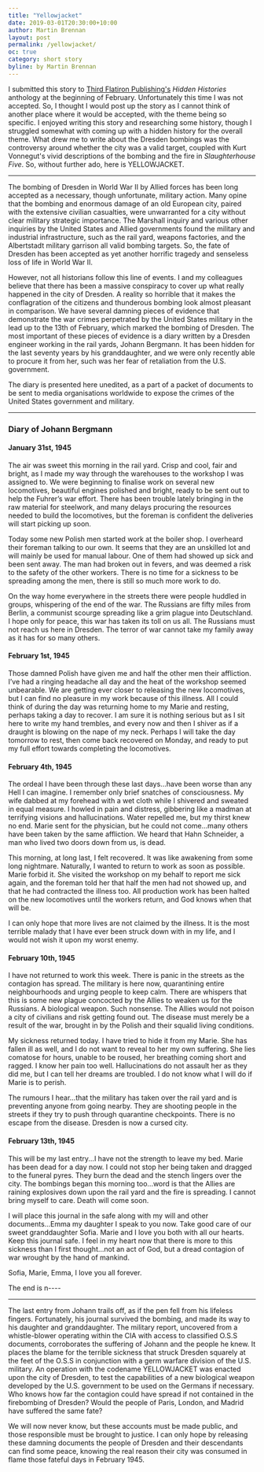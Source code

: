 ```yaml
---
title: "Yellowjacket"
date: 2019-03-01T20:30:00+10:00
author: Martin Brennan
layout: post
permalink: /yellowjacket/
oc: true
category: short story
byline: by Martin Brennan
---
```


I submitted this story to [Third Flatiron Publishing's](https://www.thirdflatiron.com/liveSite/) <em>Hidden Histories</em> anthology at the beginning of February. Unfortunately this time I was not accepted. So, I thought I would post up the story as I cannot think of another place where it would be accepted, with the theme being so specific. I enjoyed writing this story and researching some history, though I struggled somewhat with coming up with a hidden history for the overall theme. What drew me to write about the Dresden bombings was the controversy around whether the city was a valid target, coupled with Kurt Vonnegut's vivid descriptions of the bombing and the fire in <em>Slaughterhouse Five</em>. So, without further ado, here is YELLOWJACKET.

<!--more-->
<hr>

The bombing of Dresden in World War II by Allied forces has been long accepted as a necessary, though unfortunate, military action. Many opine that the bombing and enormous damage of an old European city, paired with the extensive civilian casualties, were unwarranted for a city without clear military strategic importance. The Marshall inquiry and various other inquiries by the United States and Allied governments found the military and industrial infrastructure, such as the rail yard, weapons factories, and the Albertstadt military garrison all valid bombing targets. So, the fate of Dresden has been accepted as yet another horrific tragedy and senseless loss of life in World War II.

However, not all historians follow this line of events. I and my colleagues believe that there has been a massive conspiracy to cover up what really happened in the city of Dresden. A reality so horrible that it makes the conflagration of the citizens and thunderous bombing look almost pleasant in comparison. We have several damning pieces of evidence that demonstrate the war crimes perpetrated by the United States military in the lead up to the 13th of February, which marked the bombing of Dresden. The most important of these pieces of evidence is a diary written by a Dresden engineer working in the rail yards, Johann Bergmann. It has been hidden for the last seventy years by his granddaughter, and we were only recently able to procure it from her, such was her fear of retaliation from the U.S. government.

The diary is presented here unedited, as a part of a packet of documents to be sent to media organisations worldwide to expose the crimes of the United States government and military.

<hr>

### Diary of Johann Bergmann
####  January 31st, 1945

The air was sweet this morning in the rail yard. Crisp and cool, fair and bright, as I made my way through the warehouses to the workshop I was assigned to. We were beginning to finalise work on several new locomotives, beautiful engines polished and bright, ready to be sent out to help the Fuhrer’s war effort. There has been trouble lately bringing in the raw material for steelwork, and many delays procuring the resources needed to build the locomotives, but the foreman is confident the deliveries will start picking up soon.

Today some new Polish men started work at the boiler shop. I overheard their foreman talking to our own. It seems that they are an unskilled lot and will mainly be used for manual labour. One of them had showed up sick and been sent away. The man had broken out in fevers, and was deemed a risk to the safety of the other workers. There is no time for a sickness to be spreading among the men, there is still so much more work to do.

On the way home everywhere in the streets there were people huddled in groups, whispering of the end of the war. The Russians are fifty miles from Berlin, a communist scourge spreading like a grim plague into Deutschland. I hope only for peace, this war has taken its toll on us all. The Russians must not reach us here in Dresden. The terror of war cannot take my family away as it has for so many others.

#### February 1st, 1945

Those damned Polish have given me and half the other men their affliction. I’ve had a ringing headache all day and the heat of the workshop seemed unbearable. We are getting ever closer to releasing the new locomotives, but I can find no pleasure in my work because of this illness. All I could think of during the day was returning home to my Marie and resting, perhaps taking a day to recover. I am sure it is nothing serious but as I sit here to write my hand trembles, and every now and then I shiver as if a draught is blowing on the nape of my neck.
Perhaps I will take the day tomorrow to rest, then come back recovered on Monday, and ready to put my full effort towards completing the locomotives.

#### February 4th, 1945

The ordeal I have been through these last days...have been worse than any Hell I can imagine. I remember only brief snatches of consciousness. My wife dabbed at my forehead with a wet cloth while I shivered and sweated in equal measure. I howled in pain and distress, gibbering like a madman at terrifying visions and hallucinations. Water repelled me, but my thirst knew no end. Marie sent for the physician, but he could not come...many others have been taken by the same affliction. We heard that Hahn Schneider, a man who lived two doors down from us, is dead.

This morning, at long last, I felt recovered. It was like awakening from some long nightmare. Naturally, I wanted to return to work as soon as possible. Marie forbid it. She visited the workshop on my behalf to report me sick again, and the foreman told her that half the men had not showed up, and that he had contracted the illness too. All production work has been halted on the new locomotives until the workers return, and God knows when that will be.

I can only hope that more lives are not claimed by the illness. It is the most terrible malady that I have ever been struck down with in my life, and I would not wish it upon my worst enemy.

#### February 10th, 1945

I have not returned to work this week. There is panic in the streets as the contagion has spread. The military is here now, quarantining entire neighbourhoods and urging people to keep calm. There are whispers that this is some new plague concocted by the Allies to weaken us for the Russians. A biological weapon. Such nonsense. The Allies would not poison a city of civilians and risk getting found out. The disease must merely be a result of the war, brought in by the Polish and their squalid living conditions.

My sickness returned today. I have tried to hide it from my Marie. She has fallen ill as well, and I do not want to reveal to her my own suffering. She lies comatose for hours, unable to be roused, her breathing coming short and ragged. I know her pain too well. Hallucinations do not assault her as they did me, but I can tell her dreams are troubled. I do not know what I will do if Marie is to perish.

The rumours I hear...that the military has taken over the rail yard and is preventing anyone from going nearby. They are shooting people in the streets if they try to push through quarantine checkpoints. There is no escape from the disease. Dresden is now a cursed city.

#### February 13th, 1945

This will be my last entry...I have not the strength to leave my bed. Marie has been dead for a day now. I could not stop her being taken and dragged to the funeral pyres. They burn the dead and the stench lingers over the city. The bombings began this morning too...word is that the Allies are raining explosives down upon the rail yard and the fire is spreading. I cannot bring myself to care. Death will come soon.

I will place this journal in the safe along with my will and other documents...Emma my daughter I speak to you now. Take good care of our sweet granddaughter Sofia. Marie and I love you both with all our hearts. Keep this journal safe. I feel in my heart now that there is more to this sickness than I first thought...not an act of God, but a dread contagion of war wrought by the hand of mankind.

Sofia, Marie, Emma, I love you all forever.

The end is n----

<hr>

The last entry from Johann trails off, as if the pen fell from his lifeless fingers. Fortunately, his journal survived the bombing, and made its way to his daughter and granddaughter. The military report, uncovered from a whistle-blower operating within the CIA with access to classified O.S.S documents, corroborates the suffering of Johann and the people he knew. It places the blame for the terrible sickness that struck Dresden squarely at the feet of the O.S.S in conjunction with a germ warfare division of the U.S. military. An operation with the codename YELLOWJACKET was enacted upon the city of Dresden, to test the capabilities of a new biological weapon developed by the U.S. government to be used on the Germans if necessary. Who knows how far the contagion could have spread if not contained in the firebombing of Dresden? Would the people of Paris, London, and Madrid have suffered the same fate?

We will now never know, but these accounts must be made public, and those responsible must be brought to justice. I can only hope by releasing these damning documents the people of Dresden and their descendants can find some peace, knowing the real reason their city was consumed in flame those fateful days in February 1945.


